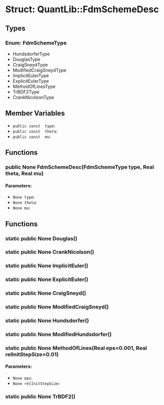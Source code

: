 # Struct: QuantLib::FdmSchemeDesc

## Types
### Enum: FdmSchemeType
- HundsdorferType
- DouglasType
- CraigSneydType
- ModifiedCraigSneydType
- ImplicitEulerType
- ExplicitEulerType
- MethodOfLinesType
- TrBDF2Type
- CrankNicolsonType

## Member Variables
- `public const  type`: 
- `public const  theta`: 
- `public const  mu`: 

## Functions
### public None FdmSchemeDesc(FdmSchemeType type, Real theta, Real mu)

#### Parameters:
- `None type`: 
- `None theta`: 
- `None mu`: 

## Functions
### static public None Douglas()


### static public None CrankNicolson()


### static public None ImplicitEuler()


### static public None ExplicitEuler()


### static public None CraigSneyd()


### static public None ModifiedCraigSneyd()


### static public None Hundsdorfer()


### static public None ModifiedHundsdorfer()


### static public None MethodOfLines(Real eps=0.001, Real relInitStepSize=0.01)

#### Parameters:
- `None eps`: 
- `None relInitStepSize`: 

### static public None TrBDF2()


